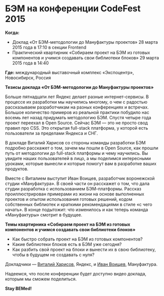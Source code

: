 # БЭМ на конференции CodeFest 2015

**Когда:** 
  * Доклад «От БЭМ-методологии до Мануфактуры проектов» 28 марта 2015 года в 17:10 в секции Frontend
  * Практический квартирник «Собираем проект на БЭМ из готовых компонентов и учимся создавать свои библиотеки блоков» 29 марта 2015 года в 14:40

**Где:** международный выставочный комплекс «Экспоцентр», Новосибирск, Россия

**Тезисы доклада «От БЭМ-методологии до Мануфактуры проектов»**

Больше пятнадцати лет Яндекс делает разные интернет-сервисы. В процессе их разработки мы научились многому, о чем с радостью рассказываем разработчикам на разных конференциях и встречах. Большое количество примеров из реальной практики побудило нас восемь лет назад придумать методологию БЭМ. Спустя четыре года проект переехал в Open Source. Сейчас БЭМ — это не просто свод правил про CSS. Это открытая full-stack платформа, у которой есть пользователи за пределами Яндекса и СНГ. 

В докладе Виталий Харисов со стороны команды разработки БЭМ подробно расскажет о том, зачем мы пошли в Open Source, как прошли путь от методологии до full-stack платформы и чему научились. Вы увидите наших пользователей в лицо, а мы поделимся интересными уроками, которые вынесли и которые помогут вам в разработке ваших продуктов.

Вместе с Виталием выступит Иван Воищев, разработчик воронежской студии «Мануфактура». В своей части он расскажет о том, что дала студии разработка с использованием БЭМ-платформы. Рассказ проиллюстрирован примерами из жизни на основе выполненных проектов и опытом использования готовых решений, кодом собственных библиотек и краткими рекомендациями в стиле «с чего начать». В конце подытожит: что изменилось и как теперь команда «Мануфактуры» смотрит в будущее.

**Темы квартирника «Собираем проект на БЭМ из готовых компонентов и учимся создавать свои библиотеки блоков»**

  * Как быстро собрать проект на БЭМ из готовых компонентов?
  * Какие библиотеки блоков есть в БЭМ уже сегодня?
  * Как разбить свой проект на блоки и вынести их в свою библиотеку, чтобы в будущем не создавать с нуля?

Докладчики — [Виталий Харисов](https://ru.bem.info/authors/harisov-vitaly/), Яндекс, и [Иван Воищев](https://twitter.com/voischev), Мануфактура.

Надеемся, что после конференции будет доступно видео доклада, которым мы сможем поделиться.

**Stay BEMed!**
